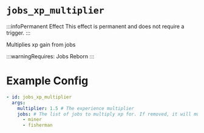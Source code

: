 # `jobs_xp_multiplier`
:::infoPermanent Effect
This effect is permanent and does not require a trigger.
:::

Multiplies xp gain from jobs


:::warningRequires:
Jobs Reborn
:::

# Example Config
```yaml
- id: jobs_xp_multiplier
  args:
    multiplier: 1.5 # The experience multiplier
    jobs: # The list of jobs to multiply xp for. If removed, it will multiply all jobs.
      - miner
      - fisherman
```
